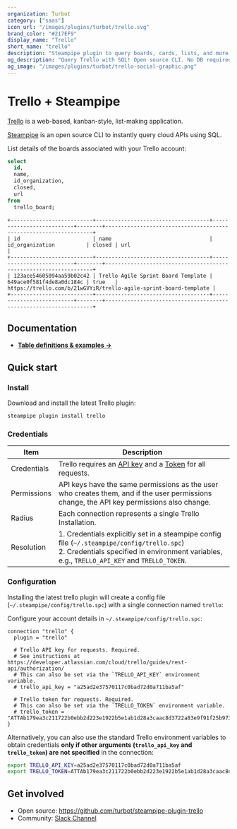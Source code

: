 ```yaml
---
organization: Turbot
category: ["saas"]
icon_url: "/images/plugins/turbot/trello.svg"
brand_color: "#217EF9"
display_name: "Trello"
short_name: "trello"
description: "Steampipe plugin to query boards, cards, lists, and more from Trello."
og_description: "Query Trello with SQL! Open source CLI. No DB required."
og_image: "/images/plugins/turbot/trello-social-graphic.png"
---
```


# Trello + Steampipe

[Trello](https://trello.com) is a web-based, kanban-style, list-making application.

[Steampipe](https://steampipe.io) is an open source CLI to instantly query cloud APIs using SQL.

List details of the boards associated with your Trello account:

```sql
select
  id,
  name,
  id_organization,
  closed,
  url
from 
  trello_board;
```

```
+--------------------------+------------------------------------+--------------------------+--------+------------------------------------------------------------------+
| id                       | name                               | id_organization          | closed | url                                                              |
+--------------------------+------------------------------------+--------------------------+--------+------------------------------------------------------------------+
| 123ace54605094aa59b02c42 | Trello Agile Sprint Board Template | 649ace0f581f4de8a0dc184c | true   | https://trello.com/b/21wGVYiR/trello-agile-sprint-board-template |
+--------------------------+------------------------------------+--------------------------+--------+------------------------------------------------------------------+
```

## Documentation

- **[Table definitions & examples →](/plugins/turbot/trello/tables)**

## Quick start

### Install

Download and install the latest Trello plugin:

```bash
steampipe plugin install trello
```

### Credentials

| Item        | Description                                                                                                                                                                                           |
| ----------- | ----------------------------------------------------------------------------------------------------------------------------------------------------------------------------------------------------- |
| Credentials | Trello requires an [API key](https://developer.atlassian.com/cloud/trello/guides/rest-api/authorization/) and a [Token](https://trello.com/1/token) for all requests.                                                               |
| Permissions | API keys have the same permissions as the user who creates them, and if the user permissions change, the API key permissions also change.                                                             |
| Radius      | Each connection represents a single Trello Installation.                                                                                                                                           |
| Resolution  | 1. Credentials explicitly set in a steampipe config file (`~/.steampipe/config/trello.spc`)<br />2. Credentials specified in environment variables, e.g., `TRELLO_API_KEY` and `TRELLO_TOKEN`.                     |

### Configuration

Installing the latest trello plugin will create a config file (`~/.steampipe/config/trello.spc`) with a single connection named `trello`:

Configure your account details in `~/.steampipe/config/trello.spc`:

```hcl
connection "trello" {
  plugin = "trello"

  # Trello API key for requests. Required.
  # See instructions at https://developer.atlassian.com/cloud/trello/guides/rest-api/authorization/
  # This can also be set via the `TRELLO_API_KEY` environment variable.
  # trello_api_key = "a25ad2e37570117c0bad72d0a711ba5af"

  # Trello token for requests. Required.
  # This can also be set via the `TRELLO_TOKEN` environment variable.
  # trello_token = "ATTAb179ea3c211722b0ebb2d223e1922b5e1ab1d28a3caac8d3722a83e9f91f25b973FDCC07"  
}
```

Alternatively, you can also use the standard Trello environment variables to obtain credentials **only if other arguments (`trello_api_key` and `trello_token`) are not specified** in the connection:

```sh
export TRELLO_API_KEY=a25ad2e37570117c0bad72d0a711ba5af
export TRELLO_TOKEN=ATTAb179ea3c211722b0ebb2d223e1922b5e1ab1d28a3caac8d3722a83e9f91f25b973FDCC07
```

## Get involved

- Open source: https://github.com/turbot/steampipe-plugin-trello
- Community: [Slack Channel](https://steampipe.io/community/join)
